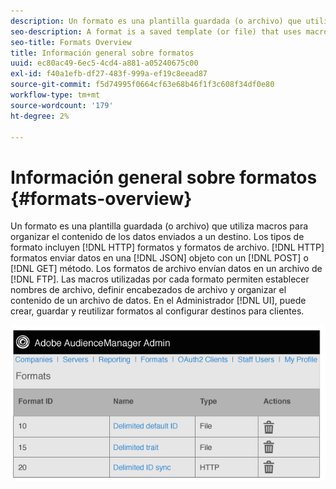 ```yaml
---
description: Un formato es una plantilla guardada (o archivo) que utiliza macros para organizar el contenido de los datos enviados a un destino. Los tipos de formato incluyen formatos HTTP y formatos de archivo. Los formatos HTTP envían datos en un objeto JSON con un POST o un método de GET. Los formatos de archivo envían datos en un archivo por FTP. Las macros utilizadas por cada formato permiten establecer nombres de archivo, definir encabezados de archivo y organizar el contenido de un archivo de datos. En la IU de administración, puede crear, guardar y reutilizar formatos al configurar destinos para clientes.
seo-description: A format is a saved template (or file) that uses macros to organize the contents of data sent to a destination. Format types include HTTP formats and file formats. HTTP formats send data in a JSON object with a POST or GET method. File formats send data in a file by FTP. The macros used by each format let you set file names, define file headers, and organize the contents of a data file. In the Admin UI, you can create, save, and re-use formats when setting up destinations for customers..
seo-title: Formats Overview
title: Información general sobre formatos
uuid: ec80ac49-6ec5-4cd4-a881-a05240675c00
exl-id: f40a1efb-df27-483f-999a-ef19c8eead87
source-git-commit: f5d74995f0664cf63e68b46f1f3c608f34df0e80
workflow-type: tm+mt
source-wordcount: '179'
ht-degree: 2%

---
```


# Información general sobre formatos {#formats-overview}

Un formato es una plantilla guardada (o archivo) que utiliza macros para organizar el contenido de los datos enviados a un destino. Los tipos de formato incluyen [!DNL HTTP] formatos y formatos de archivo. [!DNL HTTP] formatos enviar datos en una [!DNL JSON] objeto con un [!DNL POST] o [!DNL GET] método. Los formatos de archivo envían datos en un archivo de [!DNL FTP]. Las macros utilizadas por cada formato permiten establecer nombres de archivo, definir encabezados de archivo y organizar el contenido de un archivo de datos. En el Administrador [!DNL UI], puede crear, guardar y reutilizar formatos al configurar destinos para clientes.

![](assets/formats.png)
